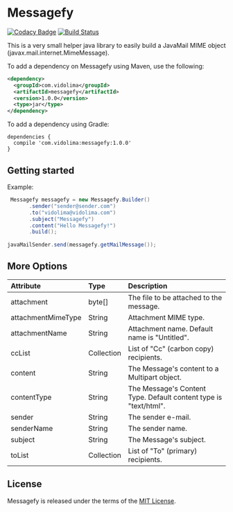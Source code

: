 # Messagefy

[![Codacy Badge](https://api.codacy.com/project/badge/Grade/79d4d0cf623e4d34ae92b39becfd231c)](https://www.codacy.com/app/marcosvidolin/messagefy?utm_source=github.com&amp;utm_medium=referral&amp;utm_content=marcosvidolin/messagefy&amp;utm_campaign=Badge_Grade)
[![Build Status](https://travis-ci.org/marcosvidolin/messagefy.svg?branch=master)](https://travis-ci.org/marcosvidolin/messagefy)

This is a very small helper java library to easily build a JavaMail MIME object (javax.mail.internet.MimeMessage).

To add a dependency on Messagefy using Maven, use the following:

```xml
<dependency>
  <groupId>com.vidolima</groupId>
  <artifactId>messagefy</artifactId>
  <version>1.0.0</version>
  <type>jar</type>
</dependency>
```

To add a dependency using Gradle:
```
dependencies {
  compile 'com.vidolima:messagefy:1.0.0'
}
```


## Getting started

Example:

```java
 Messagefy messagefy = new Messagefy.Builder()
       .sender("sender@sender.com")
       .to("vidolima@vidolima.com")
       .subject("Messagefy")
       .content("Hello Messagefy!")
       .build();
       
javaMailSender.send(messagefy.getMailMessage());
```

## More Options

| Attribute           | Type                 | Description |
| :-------------------| :------------------- | :---------- |
| attachment          | byte[]               | The file to be attached to the message. |  
| attachmentMimeType  | String               | Attachment MIME type. |
| attachmentName      | String               | Attachment name. Default name is "Untitled". |
| ccList              | Collection<String>   | List of "Cc" (carbon copy) recipients. |
| content             | String               | The Message's content to a Multipart object. |
| contentType         | String               | The Message's Content Type. Default content type is "text/html". |
| sender              | String               | The sender e-mail. |
| senderName          | String               | The sender name. |
| subject             | String               | The Message's subject. |
| toList              | Collection<String>   | List of "To" (primary) recipients. |


## License
Messagefy is released under the terms of the [MIT License](http://opensource.org/licenses/MIT).
